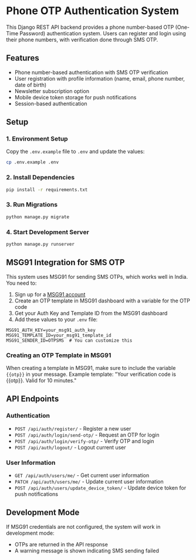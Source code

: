 # Phone OTP Authentication System

This Django REST API backend provides a phone number-based OTP (One-Time Password) authentication system. Users can register and login using their phone numbers, with verification done through SMS OTP.

## Features

- Phone number-based authentication with SMS OTP verification
- User registration with profile information (name, email, phone number, date of birth)
- Newsletter subscription option
- Mobile device token storage for push notifications
- Session-based authentication

## Setup

### 1. Environment Setup

Copy the `.env.example` file to `.env` and update the values:

```bash
cp .env.example .env
```

### 2. Install Dependencies

```bash
pip install -r requirements.txt
```

### 3. Run Migrations

```bash
python manage.py migrate
```

### 4. Start Development Server

```bash
python manage.py runserver
```

## MSG91 Integration for SMS OTP

This system uses MSG91 for sending SMS OTPs, which works well in India. You need to:

1. Sign up for a [MSG91 account](https://msg91.com/)
2. Create an OTP template in MSG91 dashboard with a variable for the OTP code
3. Get your Auth Key and Template ID from the MSG91 dashboard
4. Add these values to your `.env` file:

```
MSG91_AUTH_KEY=your_msg91_auth_key
MSG91_TEMPLATE_ID=your_msg91_template_id
MSG91_SENDER_ID=OTPSMS  # You can customize this
```

### Creating an OTP Template in MSG91
When creating a template in MSG91, make sure to include the variable `{{otp}}` in your message. 
Example template: "Your verification code is {{otp}}. Valid for 10 minutes."

## API Endpoints

### Authentication

- `POST /api/auth/register/` - Register a new user
- `POST /api/auth/login/send-otp/` - Request an OTP for login
- `POST /api/auth/login/verify-otp/` - Verify OTP and login
- `POST /api/auth/logout/` - Logout current user

### User Information

- `GET /api/auth/users/me/` - Get current user information
- `PATCH /api/auth/users/me/` - Update current user information
- `POST /api/auth/users/update_device_token/` - Update device token for push notifications

## Development Mode

If MSG91 credentials are not configured, the system will work in development mode:
- OTPs are returned in the API response
- A warning message is shown indicating SMS sending failed 